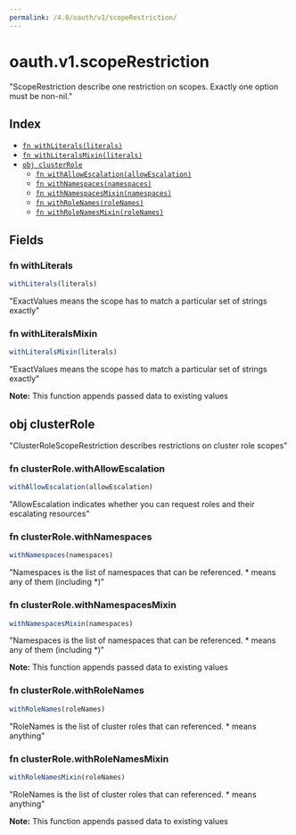 ```yaml
---
permalink: /4.0/oauth/v1/scopeRestriction/
---
```


# oauth.v1.scopeRestriction

"ScopeRestriction describe one restriction on scopes.  Exactly one option must be non-nil."

## Index

* [`fn withLiterals(literals)`](#fn-withliterals)
* [`fn withLiteralsMixin(literals)`](#fn-withliteralsmixin)
* [`obj clusterRole`](#obj-clusterrole)
  * [`fn withAllowEscalation(allowEscalation)`](#fn-clusterrolewithallowescalation)
  * [`fn withNamespaces(namespaces)`](#fn-clusterrolewithnamespaces)
  * [`fn withNamespacesMixin(namespaces)`](#fn-clusterrolewithnamespacesmixin)
  * [`fn withRoleNames(roleNames)`](#fn-clusterrolewithrolenames)
  * [`fn withRoleNamesMixin(roleNames)`](#fn-clusterrolewithrolenamesmixin)

## Fields

### fn withLiterals

```ts
withLiterals(literals)
```

"ExactValues means the scope has to match a particular set of strings exactly"

### fn withLiteralsMixin

```ts
withLiteralsMixin(literals)
```

"ExactValues means the scope has to match a particular set of strings exactly"

**Note:** This function appends passed data to existing values

## obj clusterRole

"ClusterRoleScopeRestriction describes restrictions on cluster role scopes"

### fn clusterRole.withAllowEscalation

```ts
withAllowEscalation(allowEscalation)
```

"AllowEscalation indicates whether you can request roles and their escalating resources"

### fn clusterRole.withNamespaces

```ts
withNamespaces(namespaces)
```

"Namespaces is the list of namespaces that can be referenced.  * means any of them (including *)"

### fn clusterRole.withNamespacesMixin

```ts
withNamespacesMixin(namespaces)
```

"Namespaces is the list of namespaces that can be referenced.  * means any of them (including *)"

**Note:** This function appends passed data to existing values

### fn clusterRole.withRoleNames

```ts
withRoleNames(roleNames)
```

"RoleNames is the list of cluster roles that can referenced.  * means anything"

### fn clusterRole.withRoleNamesMixin

```ts
withRoleNamesMixin(roleNames)
```

"RoleNames is the list of cluster roles that can referenced.  * means anything"

**Note:** This function appends passed data to existing values